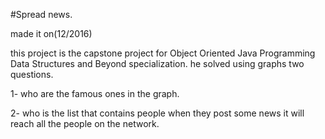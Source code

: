 #Spread news.

made it on(12/2016)

this project is the capstone project for Object Oriented Java Programming Data Structures and Beyond specialization.
he solved using graphs two questions.

1- who are the famous ones in the graph.

2- who is the list that contains people when they post some news it will reach all the people on the network.
